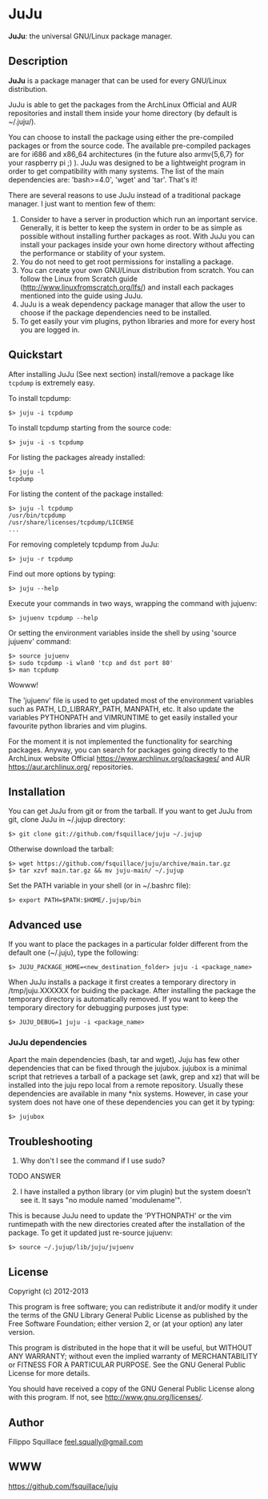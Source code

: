 # JuJu
**JuJu**: the universal GNU/Linux package manager.

## Description
**JuJu** is a package manager that can be used for every GNU/Linux distribution.

JuJu is able to get the packages from the ArchLinux Official and AUR repositories and install them
inside your home directory (by default is ~/.juju/).

You can choose to install the package using either the pre-compiled packages or from the source code. The available
pre-compiled packages are for i686 and x86\_64 architectures (in the future also armv{5,6,7} for your raspberry pi ;) ).
JuJu was designed to be a lightweight program in order to get compatibility with many systems.
The list of the main dependencies are: 'bash>=4.0', 'wget' and 'tar'. That's it!

There are several reasons to use JuJu instead of a traditional package manager. I just want to mention few of them:

1. Consider to have a server in production which run an important service. Generally,
    it is better to keep the system in order to be as simple as possible without installing further packages as root.
    With JuJu you can install your packages inside your own home directory without affecting the performance or stability of your
    system.
2. You do not need to get root permissions for installing a package.
3. You can create your own GNU/Linux distribution from scratch. You can follow the Linux from Scratch guide
    (http://www.linuxfromscratch.org/lfs/) and install each packages mentioned into the guide using JuJu.
4. JuJu is a weak dependency package manager that allow the user to choose if the package dependencies need to be installed.
5. To get easily your vim plugins, python libraries and more for every host you are logged in.

## Quickstart
After installing JuJu (See next section) install/remove a package like `tcpdump` is extremely easy.

To install tcpdump:

    $> juju -i tcpdump

To install tcpdump starting from the source code:

    $> juju -i -s tcpdump

For listing the packages already installed:

    $> juju -l
    tcpdump

For listing the content of the package installed:

    $> juju -l tcpdump
    /usr/bin/tcpdump
    /usr/share/licenses/tcpdump/LICENSE
    ...

For removing completely tcpdump from JuJu:

    $> juju -r tcpdump

Find out more options by typing:

    $> juju --help

Execute your commands in two ways, wrapping the command with jujuenv:

    $> jujuenv tcpdump --help

Or setting the environment variables inside the shell by using 'source jujuenv' command:

    $> source jujuenv
    $> sudo tcpdump -i wlan0 'tcp and dst port 80'
    $> man tcpdump

Wowww!

The 'jujuenv' file is used to get updated most of the environment variables such as PATH, LD\_LIBRARY\_PATH,
    MANPATH, etc. It also update the variables PYTHONPATH and VIMRUNTIME to get easily installed your favourite python libraries and
    vim plugins.

For the moment it is not implemented the functionality for searching packages. Anyway, you can search for
packages going directly to the ArchLinux website Official https://www.archlinux.org/packages/ and AUR
https://aur.archlinux.org/ repositories.

## Installation
You can get JuJu from git or from the tarball.
If you want to get JuJu from git, clone JuJu in ~/.jujup directory:

    $> git clone git://github.com/fsquillace/juju ~/.jujup

Otherwise download the tarball:

    $> wget https://github.com/fsquillace/juju/archive/main.tar.gz
    $> tar xzvf main.tar.gz && mv juju-main/ ~/.jujup

Set the PATH variable in your shell (or in ~/.bashrc file):

    $> export PATH=$PATH:$HOME/.jujup/bin

## Advanced use
If you want to place the packages in a particular folder different from the default one (~/.juju),
   type the following:

    $> JUJU_PACKAGE_HOME=<new_destination_folder> juju -i <package_name>

When JuJu installs a package it first creates a temporary directory in /tmp/juju.XXXXXX for buiding the package.
After installing the package the temporary directory is automatically removed. If you want to keep the temporary directory for debugging
purposes just type:

    $> JUJU_DEBUG=1 juju -i <package_name>

### JuJu dependencies
Apart the main dependencies (bash, tar and wget), Juju has few other dependencies that can be fixed
through the jujubox. jujubox is a minimal script that retrieves a tarball of a package set (awk, grep and xz)
that will be installed into the juju repo local from a remote repository.
Usually these dependencies are available in many \*nix systems. However, in case
your system does not have one of these dependencies you can get it by typing:

    $> jujubox

## Troubleshooting

1. Why don't I see the command if I use sudo?

TODO ANSWER

2. I have installed a python library (or vim plugin) but the system doesn't see it. It says "no module named 'modulename'".

This is because JuJu need to update the 'PYTHONPATH' or the vim runtimepath with the new directories created after the
installation of the package.
To get it updated just re-source jujuenv:

    $> source ~/.jujup/lib/juju/jujuenv

## License
Copyright (c) 2012-2013

This program is free software; you can redistribute it and/or modify it
under the terms of the GNU Library General Public License as published
by the Free Software Foundation; either version 2, or (at your option)
any later version.

This program is distributed in the hope that it will be useful,
but WITHOUT ANY WARRANTY; without even the implied warranty of
MERCHANTABILITY or FITNESS FOR A PARTICULAR PURPOSE.  See the
GNU General Public License for more details.

You should have received a copy of the GNU General Public License
along with this program.  If not, see <http://www.gnu.org/licenses/>.

## Author
Filippo Squillace <feel.squally@gmail.com>

## WWW
https://github.com/fsquillace/juju
